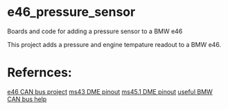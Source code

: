 # e46_pressure_sensor
Boards and code for adding a pressure sensor to a BMW e46

This project adds a pressure and engine tempature readout to a BMW e46. 



# Refernces:
[e46 CAN bus project](https://www.bimmerforums.com/forum/showthread.php?1887229-E46-Can-bus-project)
[ms43 DME pinout](https://www.adamomotorsport.pl/pinout-m54)
[ms45.1 DME pinout](https://www.ms4x.net/index.php?title=Siemens_MS45_Pinout)
[useful BMW CAN bus help](https://wiki.autosportlabs.com/BMW_E46_CAN)
